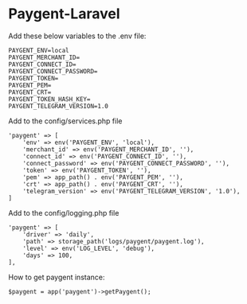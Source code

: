 # Paygent-Laravel
Add these below variables to the .env file:
```
PAYGENT_ENV=local
PAYGENT_MERCHANT_ID=
PAYGENT_CONNECT_ID=
PAYGENT_CONNECT_PASSWORD=
PAYGENT_TOKEN=
PAYGENT_PEM=
PAYGENT_CRT=
PAYGENT_TOKEN_HASH_KEY=
PAYGENT_TELEGRAM_VERSION=1.0
```
Add to the config/services.php file
```
'paygent' => [
    'env' => env('PAYGENT_ENV', 'local'),
    'merchant_id' => env('PAYGENT_MERCHANT_ID', ''),
    'connect_id' => env('PAYGENT_CONNECT_ID', ''),
    'connect_password' => env('PAYGENT_CONNECT_PASSWORD', ''),
    'token' => env('PAYGENT_TOKEN', ''),
    'pem' => app_path() . env('PAYGENT_PEM', ''),
    'crt' => app_path() . env('PAYGENT_CRT', ''),
    'telegram_version' => env('PAYGENT_TELEGRAM_VERSION', '1.0'),
]
```
Add to the config/logging.php file
```
'paygent' => [
    'driver' => 'daily',
    'path' => storage_path('logs/paygent/paygent.log'),
    'level' => env('LOG_LEVEL', 'debug'),
    'days' => 100,
],
```
How to get paygent instance:
```
$paygent = app('paygent')->getPaygent();
```
